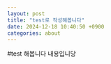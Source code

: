 ```yaml
---
layout: post
title: "test로 작성해봅니다"
date: 2024-12-18 10:40:50 +0900
categories: about
---
```


#test 해봅니다
내용입니당
